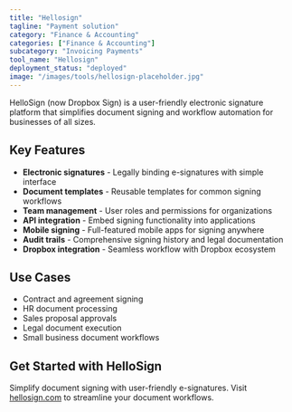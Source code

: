 ```yaml
---
title: "Hellosign"
tagline: "Payment solution"
category: "Finance & Accounting"
categories: ["Finance & Accounting"]
subcategory: "Invoicing Payments"
tool_name: "Hellosign"
deployment_status: "deployed"
image: "/images/tools/hellosign-placeholder.jpg"
---
```

HelloSign (now Dropbox Sign) is a user-friendly electronic signature platform that simplifies document signing and workflow automation for businesses of all sizes.

## Key Features

- **Electronic signatures** - Legally binding e-signatures with simple interface
- **Document templates** - Reusable templates for common signing workflows
- **Team management** - User roles and permissions for organizations
- **API integration** - Embed signing functionality into applications
- **Mobile signing** - Full-featured mobile apps for signing anywhere
- **Audit trails** - Comprehensive signing history and legal documentation
- **Dropbox integration** - Seamless workflow with Dropbox ecosystem

## Use Cases

- Contract and agreement signing
- HR document processing
- Sales proposal approvals
- Legal document execution
- Small business document workflows

## Get Started with HelloSign

Simplify document signing with user-friendly e-signatures. Visit [hellosign.com](https://www.hellosign.com) to streamline your document workflows.
